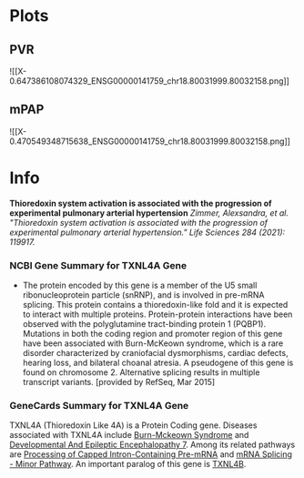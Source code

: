 # Plots
## PVR
![[X-0.647386108074329_ENSG00000141759_chr18.80031999.80032158.png]]
## mPAP
![[X-0.470549348715638_ENSG00000141759_chr18.80031999.80032158.png]]

# Info
**Thioredoxin system activation is associated with the progression of experimental pulmonary arterial hypertension**
*Zimmer, Alexsandra, et al. "Thioredoxin system activation is associated with the progression of experimental pulmonary arterial hypertension." Life Sciences 284 (2021): 119917.*
### NCBI Gene Summary for TXNL4A Gene

[](https://www.ncbi.nlm.nih.gov/gene/10907)

- The protein encoded by this gene is a member of the U5 small ribonucleoprotein particle (snRNP), and is involved in pre-mRNA splicing. This protein contains a thioredoxin-like fold and it is expected to interact with multiple proteins. Protein-protein interactions have been observed with the polyglutamine tract-binding protein 1 (PQBP1). Mutations in both the coding region and promoter region of this gene have been associated with Burn-McKeown syndrome, which is a rare disorder characterized by craniofacial dysmorphisms, cardiac defects, hearing loss, and bilateral choanal atresia. A pseudogene of this gene is found on chromosome 2. Alternative splicing results in multiple transcript variants. [provided by RefSeq, Mar 2015]
    
### GeneCards Summary for TXNL4A Gene

TXNL4A (Thioredoxin Like 4A) is a Protein Coding gene. Diseases associated with TXNL4A include [Burn-Mckeown Syndrome](http://www.malacards.org/card/burn_mckeown_syndrome "See Burn-Mckeown Syndrome at MalaCards") and [Developmental And Epileptic Encephalopathy 7](http://www.malacards.org/card/developmental_and_epileptic_encephalopathy_7 "See Developmental And Epileptic Encephalopathy 7 at MalaCards"). Among its related pathways are [Processing of Capped Intron-Containing Pre-mRNA](https://pathcards.genecards.org/card/processing_of_capped_intron-containing_pre-mrna "See Processing of Capped Intron-Containing Pre-mRNA at Pathcards") and [mRNA Splicing - Minor Pathway](https://pathcards.genecards.org/card/mrna_splicing_-_minor_pathway "See mRNA Splicing - Minor Pathway at Pathcards"). An important paralog of this gene is [TXNL4B](https://www.genecards.org/cgi-bin/carddisp.pl?gene=TXNL4B).